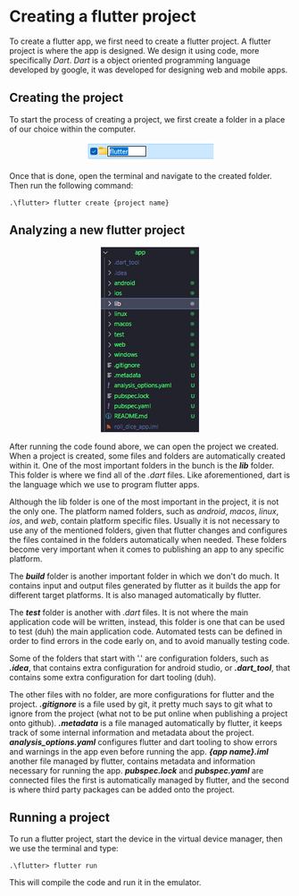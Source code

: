 # Creating a flutter project

To create a flutter app, we first need to create a flutter project. A flutter project is where the app is designed. We design it using code, more specifically *Dart*. *Dart* is a object oriented programming language developed by google, it was developed for designing web and mobile apps.

## Creating the project

To start the process of creating a project, we first create a folder in a place of our choice within the computer.

<p align="center">
    <img src = "./images/image_1.png"/>
</p>

Once that is done, open the terminal and navigate to the created folder. Then run the following command:

~~~shell
.\flutter> flutter create {project name}
~~~

## Analyzing a new flutter project

<p align="center">
    <img src = "./images/image_2.png"/>
</p>

After running the code found abore, we can open the project we created. When a project is created, some files and folders are automatically created within it. One of the most important folders in the bunch is the ***lib*** folder. This folder is where we find all of the *.dart* files. Like aforementioned, dart is the language which we use to program flutter apps.

Although the lib folder is one of the most important in the project, it is not the only one. The platform named folders, such as *android*, *macos*, *linux*, *ios*, and *web*, contain platform specific files. Usually it is not necessary to use any of the mentioned folders, given that flutter changes and configures the files contained in the folders automatically when needed. These folders become very important when it comes to publishing an app to any specific platform.

The ***build*** folder is another important folder in which we don't do much. It contains input and output files generated by flutter as it builds the app for different target platforms. It is also managed automatically by flutter.

The ***test*** folder is another with *.dart* files. It is not where the main application code will be written, instead, this folder is one that can be used to test (duh) the main application code. Automated tests can be defined in order to find errors in the code early on, and to avoid manually testing code.

Some of the folders that start with '.' are configuration folders, such as ***.idea***, that contains extra configuration for android studio, or ***.dart_tool***, that contains some extra configuration for dart tooling (duh).

The other files with no folder, are more configurations for flutter and the project. ***.gitignore*** is a file used by git, it pretty much says to git what to ignore from the project (what not to be put online when publishing a project onto github). ***.metadata*** is a file managed automatically by flutter, it keeps track of some internal information and metadata about the project. ***analysis_options.yaml*** configures flutter and dart tooling to show errors and warnings in the app even before running the app. ***{app name}.iml*** another file managed by flutter, contains metadata and information necessary for running the app. ***pubspec.lock*** and ***pubspec.yaml*** are connected files the first is automatically managed by flutter, and the second is where third party packages can be added onto the project.

## Running a project

To run a flutter project, start the device in the virtual device manager, then we use the terminal and type:

~~~shell
.\flutter> flutter run
~~~

This will compile the code and run it in the emulator.